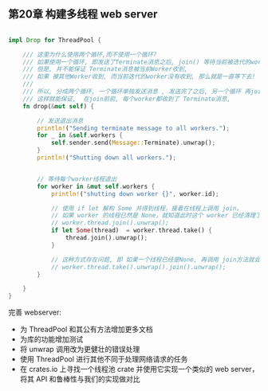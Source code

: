 

## 第20章  构建多线程 web server


```rust

impl Drop for ThreadPool {

    /// 这里为什么使用两个循环,而不使用一个循环?
    /// 如果使用一个循环, 即发送了Terminate消息之后, join() 等待当前被迭代的worker退出
    /// 但是, 并不能保证 Terminate消息被当前Worker收到, 
    /// 如果 被其他Worker收到, 而当前迭代的worker没有收到, 那么就是一直等下去!  造成死锁
    /// 
    /// 所以, 分成两个循环, 一个循环单独发送消息 , 发送完了之后, 另一个循环 再join等待worker退出
    /// 这样就能保证,  在join前前, 每个worker都收到了 Terminate消息, 
    fn drop(&mut self) {

        // 发送退出消息
        println!("Sending terminate message to all workers.");
        for _ in &self.workers {
            self.sender.send(Message::Terminate).unwrap();
        }
        println!("Shutting down all workers.");


        // 等待每个worker线程退出
        for worker in &mut self.workers {
            println!("shutting down worker {}", worker.id);

            // 使用 if let 解构 Some 并得到线程，接着在线程上调用 join。
            // 如果 worker 的线程已然是 None，就知道此时这个 worker 已经清理了其线程所以无需做任何操作。
            // worker.thread.join().unwrap();
            if let Some(thread)  = worker.thread.take() {
                thread.join().unwrap();
            }

            // 这种方式存在问题, 即 如果一个线程已经是None, 再调用 join方法就会 panic
            // worker.thread.take().unwrap().join().unwrap();
        }

    }
}
```


完善 webserver:

- 为 ThreadPool 和其公有方法增加更多文档
- 为库的功能增加测试
- 将 unwrap 调用改为更健壮的错误处理
- 使用 ThreadPool 进行其他不同于处理网络请求的任务
- 在 crates.io 上寻找一个线程池 crate 并使用它实现一个类似的 web server，将其 API 和鲁棒性与我们的实现做对比